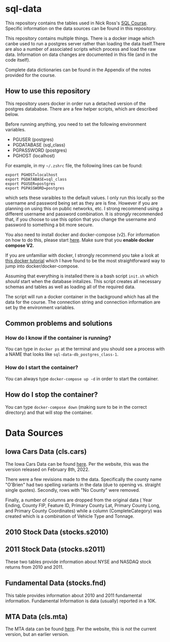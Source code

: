 # sql-data

This repository contains the tables used in Nick Ross's [SQL Course](https://www.nickross.site/datamanagement/). Specific information on the data sources can be found in this repository.

This repository contains multiple things. There is a docker image which canbe used to run a postgres server rather than loading the data itself.There are also a number of associated scripts which process and load the raw data. Information on data changes are documented in this file (and in the code itself).

Complete data dictionaries can be found in the Appendix of the notes provided for the course.

## How to use this repository

This repository users docker in order run a detached version of the postgres datababse. There are a few helper scripts, which are described below.

Before running anything, you need to set the following environment variables. 

* PGUSER (postgres)
* PGDATABASE (sql_class)
* PGPASSWORD (postgres)
* PGHOST (localhost)

For example, in my `~/.zshrc` file, the following lines can be found:

```
export PGHOST=localhost
export PGDATABASE=sql_class
export PGUSER=postgres
export PGPASSWORD=postgres
```

which sets these varaibles to the default values. I only run this locally so the username and password being set as they are is fine. However if you are planning on using this on public networks, etc. I strong recommend using a different username and password combination. It is *strongly* recommended that, if you choose to use this option that you change the username and password to something a bit more secure.

You also need to install docker and docker-compose (v2). For information on how to do this, please start [here](https://docs.docker.com/compose/install/). Make sure that you **enable docker compose V2.**

If you are unfamiliar with docker, I strongly recommend you take a look at [this docker tutorial](https://docker-curriculum.com/) which I have found to be the most straightforward way to jump into docker/docker-compose.

Assuming that everything is installed there is a bash script `init.sh` which _should_ start when the database initalizes. This script creates all necessary schemas and tables as well as loading all of the required data.

The script will run a docker container in the background which has all the data for the course. The connection string and connection information are set by the environment variables. 

## Common problems and solutions

### How do I know if the container is running? 

You can type in `docker ps`  at the terminal and you should see a process with a NAME that looks like `sql-data-db_postgres_class-1`. 

### How do I start the container?

You can always type `docker-compose up -d` in order to start the container.

## How do I stop the container?

You can type `docker-compose down` (making sure to be in the correct directory) and that will stop the container. 

# Data Sources

## Iowa Cars Data (cls.cars)

The Iowa Cars Data can be found [here](https://data.iowa.gov/Transportation-Operations/Iowa-Fleet-Summary-By-Year-County-And-Vehicle-Type/6rrx-2vwt). Per the website, this was the version released on February 8th, 2022. 

There were a few revisions made to the data. Specifically the county name "O'Brien" had two spelling variants in the data (due to opening vs. straight single quotes). Secondly, rows with "No County" were removed. 

Finally, a number of columns are dropped from the original data ( Year Ending, County FIP, Feature ID, Primary County Lat, Primary County Long, and Primary County Coordinates) while a column (CompleteCategory) was created which is a combination of Vehicle Type and Tonnage.

## 2010 Stock Data (stocks.s2010)

## 2011 Stock Data (stocks.s2011)

These two tables provide information about NYSE and NASDAQ stock returns from 2010 and 2011. 

## Fundamental Data (stocks.fnd)

This table provides information about 2010 and 2011 fundamental information. Fundamental Information is data (usually) reported in a 10K. 

## MTA Data (cls.mta)

The MTA data can be found [here](https://catalog.data.gov/dataset/hourly-traffic-on-metropolitan-transportation-authority-mta-bridges-and-tunnels-beginning-). Per the website, this is _not_ the current version, but an earlier version.
